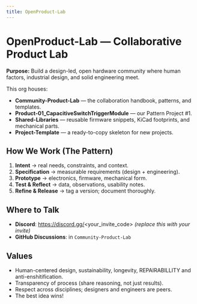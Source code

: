 ```yaml
---
title: OpenProduct-Lab
---
```


# OpenProduct-Lab — Collaborative Product Lab

**Purpose:** Build a design-led, open hardware community where human factors, industrial design, and solid engineering meet.

This org houses:
- **Community-Product-Lab** — the collaboration handbook, patterns, and templates.
- **Product-01_CapacitiveSwitchTriggerModule** — our Pattern Project #1.
- **Shared-Libraries** — reusable firmware snippets, KiCad footprints, and mechanical parts.
- **Project-Template** — a ready-to-copy skeleton for new projects.

## How We Work (The Pattern)
1. **Intent** → real needs, constraints, and context.
2. **Specification** → measurable requirements (design + engineering).
3. **Prototype** → electronics, firmware, mechanical form.
4. **Test & Reflect** → data, observations, usability notes.
5. **Refine & Release** → tag a version; document thoroughly.

## Where to Talk
- **Discord**: https://discord.gg/<your_invite_code> *(replace this with your invite)*
- **GitHub Discussions**: in `Community-Product-Lab`

## Values
- Human-centered design, sustainability, longevity, REPAIRABILLITY and anti-enshitification.
- Transparency of process (share reasoning, not just results).
- Respect across disciplines; designers and engineers are peers.
- The best idea wins!
